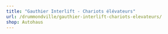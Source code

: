 ```yaml
---
title: "Gauthier Interlift - Chariots élévateurs"
url: /drummondville/gauthier-interlift-chariots-elevateurs/
shop: Autohaus
---
```

